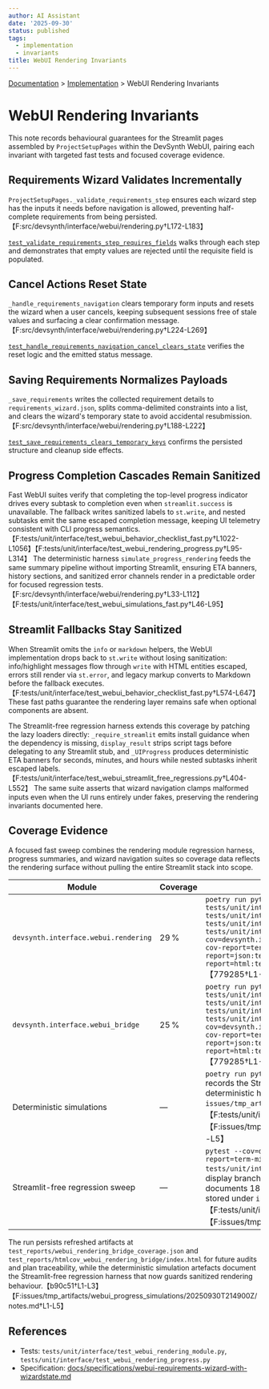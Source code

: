 ```yaml
---
author: AI Assistant
date: '2025-09-30'
status: published
tags:
  - implementation
  - invariants
title: WebUI Rendering Invariants
---
```

<div class="breadcrumbs">
<a href="../index.md">Documentation</a> &gt; <a href="index.md">Implementation</a> &gt; WebUI Rendering Invariants
</div>

# WebUI Rendering Invariants

This note records behavioural guarantees for the Streamlit pages assembled by
`ProjectSetupPages` within the DevSynth WebUI, pairing each invariant with
targeted fast tests and focused coverage evidence.

## Requirements Wizard Validates Incrementally

`ProjectSetupPages._validate_requirements_step` ensures each wizard step has the
inputs it needs before navigation is allowed, preventing half-complete
requirements from being persisted.【F:src/devsynth/interface/webui/rendering.py†L172-L183】

[`test_validate_requirements_step_requires_fields`](../../tests/unit/interface/test_webui_rendering_module.py)
walks through each step and demonstrates that empty values are rejected until
the requisite field is populated.

## Cancel Actions Reset State

`_handle_requirements_navigation` clears temporary form inputs and resets the
wizard when a user cancels, keeping subsequent sessions free of stale values and
surfacing a clear confirmation message.【F:src/devsynth/interface/webui/rendering.py†L224-L269】

[`test_handle_requirements_navigation_cancel_clears_state`](../../tests/unit/interface/test_webui_rendering_module.py)
verifies the reset logic and the emitted status message.

## Saving Requirements Normalizes Payloads

`_save_requirements` writes the collected requirement details to
`requirements_wizard.json`, splits comma-delimited constraints into a list, and
clears the wizard's temporary state to avoid accidental resubmission.【F:src/devsynth/interface/webui/rendering.py†L188-L222】

[`test_save_requirements_clears_temporary_keys`](../../tests/unit/interface/test_webui_rendering_module.py)
confirms the persisted structure and cleanup side effects.

## Progress Completion Cascades Remain Sanitized

Fast WebUI suites verify that completing the top-level progress indicator drives every subtask to completion even when `streamlit.success` is unavailable. The fallback writes sanitized labels to `st.write`, and nested subtasks emit the same escaped completion message, keeping UI telemetry consistent with CLI progress semantics.【F:tests/unit/interface/test_webui_behavior_checklist_fast.py†L1022-L1056】【F:tests/unit/interface/test_webui_rendering_progress.py†L95-L314】 The deterministic harness ``simulate_progress_rendering`` feeds the same summary pipeline without importing Streamlit, ensuring ETA banners, history sections, and sanitized error channels render in a predictable order for focused regression tests.【F:src/devsynth/interface/webui/rendering.py†L33-L112】【F:tests/unit/interface/test_webui_simulations_fast.py†L46-L95】

## Streamlit Fallbacks Stay Sanitized

When Streamlit omits the `info` or `markdown` helpers, the WebUI implementation drops back to `st.write` without losing sanitization: info/highlight messages flow through `write` with HTML entities escaped, errors still render via `st.error`, and legacy markup converts to Markdown before the fallback executes.【F:tests/unit/interface/test_webui_behavior_checklist_fast.py†L574-L647】 These fast paths guarantee the rendering layer remains safe when optional components are absent.

The Streamlit-free regression harness extends this coverage by patching the lazy loaders directly: `_require_streamlit` emits install guidance when the dependency is missing, `display_result` strips script tags before delegating to any Streamlit stub, and `_UIProgress` produces deterministic ETA banners for seconds, minutes, and hours while nested subtasks inherit escaped labels.【F:tests/unit/interface/test_webui_streamlit_free_regressions.py†L404-L552】 The same suite asserts that wizard navigation clamps malformed inputs even when the UI runs entirely under fakes, preserving the rendering invariants documented here.

## Coverage Evidence

A focused fast sweep combines the rendering module regression harness, progress summaries, and wizard navigation suites so coverage data reflects the rendering surface without pulling the entire Streamlit stack into scope.

| Module | Coverage | Evidence |
| --- | --- | --- |
| `devsynth.interface.webui.rendering` | 29 % | `poetry run pytest -o addopts="" tests/unit/interface/test_webui_rendering_module.py tests/unit/interface/test_webui_rendering_progress.py tests/unit/interface/test_webui_progress_cascade_fast.py tests/unit/interface/test_webui_bridge_wizard_navigation_fast.py --cov=devsynth.interface.webui.rendering --cov=devsynth.interface.webui_bridge --cov-report=term --cov-report=json:test_reports/webui_rendering_bridge_coverage.json --cov-report=html:test_reports/htmlcov_webui_rendering_bridge --cov-fail-under=0`【779285†L1-L33】【8fff97†L3-L10】 |
| `devsynth.interface.webui_bridge` | 25 % | `poetry run pytest -o addopts="" tests/unit/interface/test_webui_rendering_module.py tests/unit/interface/test_webui_rendering_progress.py tests/unit/interface/test_webui_progress_cascade_fast.py tests/unit/interface/test_webui_bridge_wizard_navigation_fast.py --cov=devsynth.interface.webui.rendering --cov=devsynth.interface.webui_bridge --cov-report=term --cov-report=json:test_reports/webui_rendering_bridge_coverage.json --cov-report=html:test_reports/htmlcov_webui_rendering_bridge --cov-fail-under=0`【779285†L1-L33】【79e500†L1-L9】 |
| Deterministic simulations | — | `poetry run pytest tests/unit/interface/test_webui_simulations_fast.py --maxfail=1` records the Streamlit-free progress and error channels that exercise the new deterministic harnesses, with artefacts stored under `issues/tmp_artifacts/webui_progress_simulations/20250930T214900Z/`.【F:tests/unit/interface/test_webui_simulations_fast.py†L46-L174】【F:issues/tmp_artifacts/webui_progress_simulations/20250930T214900Z/notes.md†L1-L5】 |
| Streamlit-free regression sweep |  — | `pytest --cov=devsynth.interface.webui --cov=devsynth.interface.webui_bridge --cov-report=term-missing --cov-fail-under=0 tests/unit/interface/test_webui_streamlit_free_regressions.py` captures the sanitised display branches, ETA formatting, and wizard clamps without importing Streamlit. The run documents 18.27 % coverage for `webui.py` and 25.37 % for `webui_bridge.py`, with logs stored under `issues/tmp_artifacts/webui/20251001T035910Z/coverage.log`.【F:tests/unit/interface/test_webui_streamlit_free_regressions.py†L404-L552】【F:issues/tmp_artifacts/webui/20251001T035910Z/coverage.log†L20-L24】 |

The run persists refreshed artifacts at `test_reports/webui_rendering_bridge_coverage.json` and `test_reports/htmlcov_webui_rendering_bridge/index.html` for future audits and plan traceability, while the deterministic simulation artefacts document the Streamlit-free regression harness that now guards sanitized rendering behaviour.【b90c51†L1-L3】【F:issues/tmp_artifacts/webui_progress_simulations/20250930T214900Z/notes.md†L1-L5】

## References

- Tests: `tests/unit/interface/test_webui_rendering_module.py`, `tests/unit/interface/test_webui_rendering_progress.py`
- Specification: [docs/specifications/webui-requirements-wizard-with-wizardstate.md](../specifications/webui-requirements-wizard-with-wizardstate.md)
